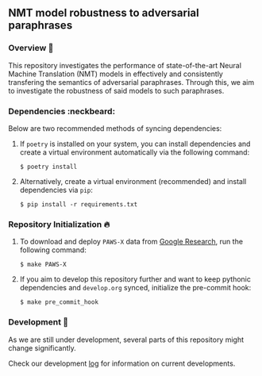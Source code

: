 ## NMT model robustness to adversarial paraphrases

### Overview :book:

This repository investigates the performance of state-of-the-art Neural Machine Translation (NMT) models in effectively and consistently transfering the semantics of adversarial paraphrases. Through this, we aim to investigate the robustness of said models to such paraphrases. 

### Dependencies :neckbeard:

Below are two recommended methods of syncing dependencies:

1. If `poetry` is installed on your system, you can install dependencies and create a virtual environment automatically via the following command:

    ```shell
    $ poetry install
    ```

2. Alternatively, create a virtual environment (recommended) and install dependencies via `pip`:

    ```shell
    $ pip install -r requirements.txt
    ```

### Repository Initialization :fire:

1. To download and deploy `PAWS-X` data from [Google Research](https://github.com/google-research-datasets/paws/tree/master/pawsx), run the following command:

    ```shell
    $ make PAWS-X
    ```

2. If you aim to develop this repository further and want to keep pythonic dependencies and `develop.org` synced, initialize the pre-commit hook:

    ```shell
    $ make pre_commit_hook
    ```

### Development :snail:

As we are still under development, several parts of this repository might change significantly.

Check our development [log](./docs/develop.md) for information on current developments.
